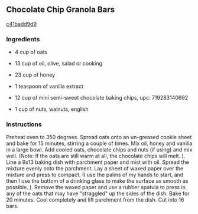 ## Chocolate Chip Granola Bars

[c41badd9d9](http://www.food.com/recipe/chocolate-chip-granola-bars-408055)

### Ingredients

 - 4 cup of oats

 - 13 cup of oil, olive, salad or cooking

 - 23 cup of honey

 - 1 teaspoon of vanilla extract

 - 12 cup of mini semi-sweet chocolate baking chips, upc: 719283140692

 - 1 cup of nuts, walnuts, english

### Instructions

Preheat oven to 350 degrees. Spread oats onto an un-greased cookie sheet and bake for 15 minutes, stirring a couple of times. Mix oil, honey and vanilla in a large bowl. Add cooled oats, chocolate chips and nuts (if using) and mix well. (Note: If the oats are still warm at all, the chocolate chips will melt. ). Line a 9x13 baking dish with parchment paper and mist with oil. Spread the mixture evenly onto the parchment. Lay a sheet of waxed paper over the mixture and press to compact. (I use the palms of my hands to start, and then I use the bottom of a drinking glass to make the surface as smooth as possible. ). Remove the waxed paper and use a rubber spatula to press in any of the oats that may have "straggled" up the sides of the dish. Bake for 20 minutes. Cool completely and lift parchment from the dish. Cut into 16 bars.